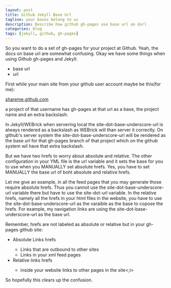 ```yaml
---
layout: post
title: Github Jekyll Base Url
tagline: your bases belong to us
description: Describe how github gh-pages use base url an durl
categories: blog
tags: [jekyll, github, gh-pages]
---
```


So you want to do a set of gh-pages for your project at Github. Yeah, the docs on base url are somewhat 
confusing. Okay we have some things when using Github gh-pages and Jekyll:

<ul>
<li>base url</li>
<li>url</li>
</ul>

First while your main site from your github user account maybe be this(for me):

[shareme.github.com](http://shareme.github.com)

a project of that username has gh-pages at that url as a base, the project name and an extra backslash.

In Jekyll/WEBrick when servering local the site-dot-base-underscore-url is always rendered as a backslash as
WEBrick will than server it correctly. On github's server system the site-dot-base-underscore-url will be
rendered as the base url for that gh-pages branch of that project which on the github system wil have that extra
backslash.

But we have two hrefs to worry about absolute and relative. The other configuration in your YML file is  the
url variable and it sets the base for you to use when you MANUALLY set absolute hrefs. Yes, you have to set 
MANUALLY the base url of boht absolute and relative hrefs.

Let me give an example, in all the feed pages that you may generate those require absolute hrefs. Thus you cannot use
the site-dot-base-underscore-url variable there but have to use the site-dot-url variable.  In the relative hrefs, 
namely all the hrefs in your html files in the website, you have to use the site-dot-base-underscore-url as the
varaible as the base to copose the hrefs.  For example, my navigation links are using the site-dot-base-underscore-url 
as the base url.

Remember, hrefs are not labeled as absolute or relative but in your gh-pages github site:

<ul>
<li>Absolute Links hrefs</li>
       <ul>
              <li>Links that are outbound to other sites</li>
              <li>Links in your xml feed pages</li>
        </ul>
<li>Relative links hrefs</lI>
         <ul>
              <li>inside your website links to other pages in the site<;i>
          </ul>
</ul>

So hopefully this clears up the confusion.
